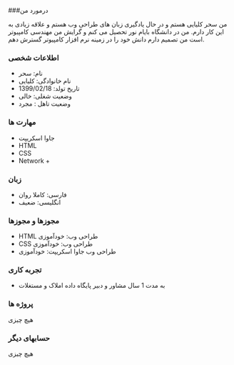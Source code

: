 

###درمورد من

من سحر کلیایی هستم و در حال یادگیری زبان های طراحی وب هستم و علاقه زیادی به این کار دارم.
من در دانشگاه بایام نور تحصیل می کنم و گرایش من مهندسی کامپیوتر است
من تصمیم دارم دانش خود را در زمینه نرم افزار کامپیوتر گسترش دهم.

### اطلاعات شخصی

- نام: سحر
- نام خانوادگی: کلیایی
- تاریخ تولد: 1399/02/18
- وضعیت شغلی: خالی
- وضعیت تاهل : مجرد

### مهارت ها

+ جاوا اسکریپت
+ HTML
+ CSS
+ Network +

### زبان

- فارسی: کاملا روان
- انگلیسی: ضعیف

### مجوزها و مجوزها

- HTML طراحی وب: خودآموزی
- CSS طراحی وب: خودآموزی
- طراحی وب جاوا اسکریپت: خودآموزی

### تجربه کاری

- به مدت 1 سال مشاور و دبیر پایگاه داده املاک و مستغلات

### پروژه ها

هیچ چیزی

### حسابهای دیگر

هیچ چیزی
